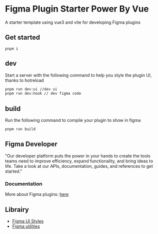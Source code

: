 # Figma Plugin Starter Power By Vue

A starter template using vue3 and vite for developing Figma plugins

## Get started 

```
pnpm i
```

## dev

Start a server with the following command to help you style
the plugin UI, thanks to hotreload

```bash
pnpm run dev:ui //dev ui
pnpm run dev:hook // dev figma code
```
## build

Run the following command to compile your plugin to show in figma
```bash
pnpm run build
```



## Figma Developer
"Our developer platform puts the power in your hands to create the tools teams need to improve efficiency, expand functionality, and bring ideas to life. Take a look at our APIs, documentation, guides, and references to get started."

### Documentation

More about Figma plugins: [here](https://www.figma.com/plugin-docs/)
## Librairy

- [Figma UI Styles](https://github.com/thomas-lowry/figma-plugin-ds)
- [Figma utilities](https://figx.cool)
